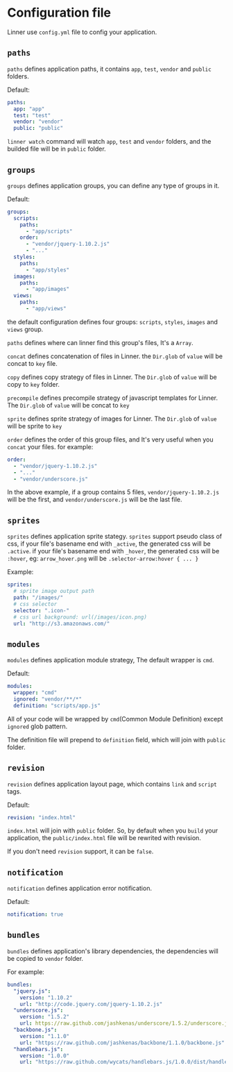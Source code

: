 # Configuration file

Linner use `config.yml` file to config your application.

## `paths`

`paths` defines application paths, it contains `app`, `test`, `vendor` and `public` folders.

Default:

```yaml
paths:
  app: "app"
  test: "test"
  vendor: "vendor"
  public: "public"
```

`linner watch` command will watch `app`, `test` and `vendor` folders, and the builded file will be in `public` folder.

## `groups`

`groups` defines application groups, you can define any type of groups in it.

Default:

```yaml
groups:
  scripts:
    paths:
      - "app/scripts"
    order:
      - "vendor/jquery-1.10.2.js"
      - "..."
  styles:
    paths:
      - "app/styles"
  images:
    paths:
      - "app/images"
  views:
    paths:
      - "app/views"
```

the default configuration defines four groups: `scripts`, `styles`, `images` and `views` group.

`paths` defines where can linner find this group's files, It's a `Array`.

`concat` defines concatenation of files in Linner. the `Dir.glob` of `value` will be concat to `key` file.

`copy` defines copy strategy of files in Linner. The `Dir.glob` of `value` will be copy to `key` folder.

`precompile` defines precompile strategy of javascript templates for Linner. The `Dir.glob` of `value` will be concat to `key`

`sprite` defines sprite strategy of images for Linner. The `Dir.glob` of `value` will be sprite to `key`

`order` defines the order of this group files, and It's very useful when you `concat` your files. for example:

```yaml
order:
  - "vendor/jquery-1.10.2.js"
  - "..."
  - "vendor/underscore.js"
```

In the above example, if a group contains 5 files, `vendor/jquery-1.10.2.js` will be the first, and `vendor/underscore.js` will be the last file.

## `sprites`

`sprites` defines application sprite stategy. `sprites` support pseudo class of css, if your file's basename end with `_active`, the generated css will be `.active`. if your file's basename end with `_hover`, the generated css will be `:hover`, eg: `arrow_hover.png` will be `.selector-arrow:hover { ... }`

Example:

```yaml
sprites:
  # sprite image output path
  path: "/images/"
  # css selector
  selector: ".icon-"
  # css url background: url(/images/icon.png)
  url: "http://s3.amazonaws.com/"
```

## `modules`

`modules` defines application module strategy, The default wrapper is `cmd`.

Default:

```yaml
modules:
  wrapper: "cmd"
  ignored: "vendor/**/*"
  definition: "scripts/app.js"
```

All of your code will be wrapped by `cmd`(Common Module Definition) except `ignored` glob pattern.

The definition file will prepend to `definition` field, which will join with `public` folder.

## `revision`

`revision` defines application layout page, which contains `link` and `script` tags.

Default:

```yaml
revision: "index.html"
```

`index.html` will join with `public` folder. So, by default when you `build` your application, the `public/index.html` file will be rewrited with revision.

If you don't need `revision` support, it can be `false`.

## `notification`

`notification` defines application error notification.

Default:

```yaml
notification: true
```

## `bundles`

`bundles` defines application's library dependencies, the dependencies will be copied to `vendor` folder.

For example:

```yaml
bundles:
  "jquery.js":
    version: "1.10.2"
    url: "http://code.jquery.com/jquery-1.10.2.js"
  "underscore.js":
    version: "1.5.2"
    url: https://raw.github.com/jashkenas/underscore/1.5.2/underscore.js
  "backbone.js":
    version: "1.1.0"
    url: "https://raw.github.com/jashkenas/backbone/1.1.0/backbone.js"
  "handlebars.js":
    version: "1.0.0"
    url: "https://raw.github.com/wycats/handlebars.js/1.0.0/dist/handlebars.js"
```
